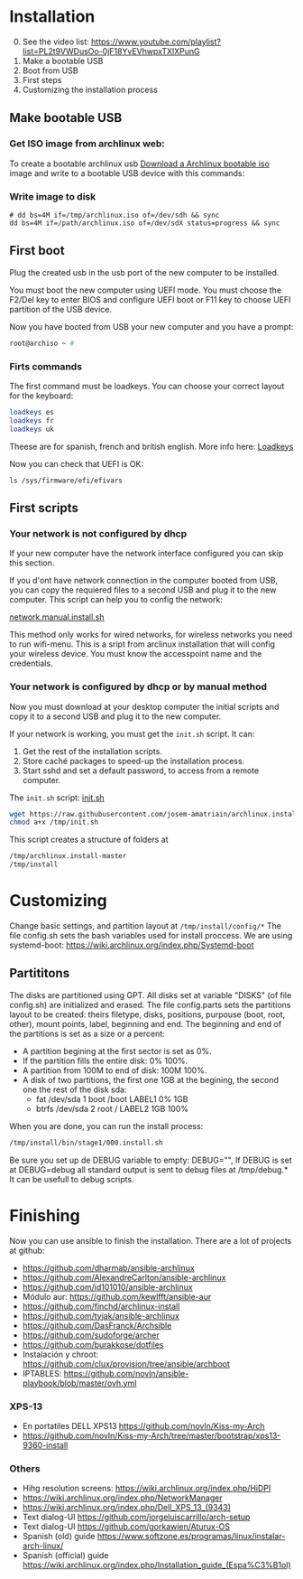 # Installation

0. See the video list: https://www.youtube.com/playlist?list=PL2t9VWDusOo-0jF18YvEVhwpxTXlXPunG
1. Make a bootable USB
1. Boot from USB
1. First steps
1. Customizing the installation process

## Make bootable USB

### Get ISO image from archlinux web: 

To create a bootable archlinux usb
[Download a Archlinux bootable iso](https://www.archlinux.org/download/) image and write to a bootable USB device with this commands:

### Write image to disk

```
# dd bs=4M if=/tmp/archlinux.iso of=/dev/sdh && sync
dd bs=4M if=/path/archlinux.iso of=/dev/sdX status=progress && sync
```

## First boot

Plug the created usb in the usb port of the new computer to be installed.

You must boot the new computer using UEFI mode. You must choose the F2/Del key to enter BIOS and configure UEFI boot or F11 key to choose UEFI partition of the USB device.

Now you have booted from USB your new computer and you have a prompt:

```bash 
root@archiso ~ #
```

### Firts commands

The first command must be loadkeys. You can choose your correct layout for the keyboard:

```bash
loadkeys es
loadkeys fr
loadkeys uk
```

Theese are for spanish, french and british english. More info here: 
[Loadkeys](https://wiki.archlinux.org/index.php/Linux_console/Keyboard_configuration#Loadkeys)

Now you can check that UEFI is OK:

```
ls /sys/firmware/efi/efivars
```

##  First scripts

### Your network is not configured by dhcp

If your new computer have the network interface configured you can skip this section.

If you d'ont have network connection in the computer booted from USB, you can copy the requiered files to a second USB and plug it to the new computer.
This script can help you to config the network:

[network.manual.install.sh](https://raw.githubusercontent.com/josem-amatriain/archlinux.install/master/network.manual.install.sh)

This method only works for wired networks, for wireless networks you need to run wifi-menu. This is a sript from arclinux installation that will config your wireless device. You must know the accesspoint name and the credentials.

### Your network is configured by dhcp or by manual method

Now you must download at your desktop computer the initial scripts and
copy it to a second USB and plug it to the new computer.

If your network is working, you must get the ```init.sh``` script. It can:
1. Get the rest of the installation scripts.
1. Store caché packages to speed-up the installation process.
1. Start sshd and set a default password, to access from a remote computer.

The ```init.sh``` script:
[init.sh](https://raw.githubusercontent.com/josem-amatriain/archlinux.install/master/init.sh)

```bash
wget https://raw.githubusercontent.com/josem-amatriain/archlinux.install/master/init.sh -O /tmp/init.sh
chmod a+x /tmp/init.sh
```

This script creates a structure of folders at 

```bash 
/tmp/archlinux.install-master
/tmp/install
```

# Customizing

Change basic settings, and partition layout at ```/tmp/install/config/*```
The file config.sh sets the bash variables used for install proccess.
We are using systemd-boot: https://wiki.archlinux.org/index.php/Systemd-boot

## Partititons

The disks are partitioned using GPT. All disks set at variable "DISKS" (of file config.sh) are initialized and erased.
The file config.parts sets the partitions layout to be created: theirs filetype, disks, positions, purpouse (boot, root, other), mount points, label, beginning and end. The beginning and end  of the partitions is set as a size or a percent:
 * A partition begining at the first sector is set as 0%. 
 * If the partition fills the entire disk: 0% 100%.
 * A partition from 100M to end of disk: 100M 100%.
 * A disk of two partitions, the first one 1GB at the begining, the second one the rest of the disk sda:
   + fat      /dev/sda 1 boot  /boot LABEL1  0% 1GB
   + btrfs    /dev/sda 2 root  /     LABEL2  1GB 100%
  

When you are done, you can run the install process:

```bash
/tmp/install/bin/stage1/000.install.sh 
```

Be sure you set up  de DEBUG variable to empty: DEBUG="", If DEBUG is set at DEBUG=debug all standard output is sent to debug files at /tmp/debug.* It can be usefull to debug scripts.


# Finishing

Now you can use ansible to finish the installation.
There are a lot of projects at github: 

* https://github.com/dharmab/ansible-archlinux
* https://github.com/AlexandreCarlton/ansible-archlinux
* https://github.com/id101010/ansible-archlinux
* Módulo aur: https://github.com/kewlfft/ansible-aur
* https://github.com/finchd/archlinux-install
* https://github.com/tyjak/ansible-archlinux
* https://github.com/DasFranck/Archsible
* https://github.com/sudoforge/archer
* https://github.com/burakkose/dotfiles
* Instalación y chroot: https://github.com/clux/provision/tree/ansible/archboot
* IPTABLES: https://github.com/novln/ansible-playbook/blob/master/ovh.yml

### XPS-13
* En portatiles DELL XPS13 https://github.com/novln/Kiss-my-Arch
* https://github.com/novln/Kiss-my-Arch/tree/master/bootstrap/xps13-9360-install



### Others 

* Hihg resolution screens: https://wiki.archlinux.org/index.php/HiDPI
* https://wiki.archlinux.org/index.php/NetworkManager
* https://wiki.archlinux.org/index.php/Dell_XPS_13_(9343)
* Text dialog-UI https://github.com/jorgeluiscarrillo/arch-setup
* Text dialog-UI https://github.com/gorkawien/Aturux-OS
* Spanish (old) guide https://www.softzone.es/programas/linux/instalar-arch-linux/
* Spanish (official) guide https://wiki.archlinux.org/index.php/Installation_guide_(Espa%C3%B1ol)
